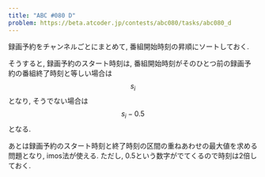 ```yaml
---
title: "ABC #080 D"
problem: https://beta.atcoder.jp/contests/abc080/tasks/abc080_d
---
```

録画予約をチャンネルごとにまとめて, 番組開始時刻の昇順にソートしておく.

そうすると, 録画予約のスタート時刻は, 番組開始時刻がそのひとつ前の録画予約の番組終了時刻と等しい場合は $$ s_i $$ となり, そうでない場合は $$ s_i-0.5 $$ となる.

あとは録画予約のスタート時刻と終了時刻の区間の重ねあわせの最大値を求める問題となり, imos法が使える. ただし, 0.5という数字がでてくるので時刻は2倍しておく.
